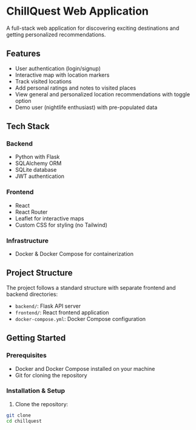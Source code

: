 # ChillQuest Web Application

A full-stack web application for discovering exciting destinations and getting personalized recommendations.

## Features

- User authentication (login/signup)
- Interactive map with location markers
- Track visited locations
- Add personal ratings and notes to visited places
- View general and personalized location recommendations with toggle option
- Demo user (nightlife enthusiast) with pre-populated data

## Tech Stack

### Backend
- Python with Flask
- SQLAlchemy ORM
- SQLite database
- JWT authentication

### Frontend
- React
- React Router
- Leaflet for interactive maps
- Custom CSS for styling (no Tailwind)

### Infrastructure
- Docker & Docker Compose for containerization

## Project Structure

The project follows a standard structure with separate frontend and backend directories:

- `backend/`: Flask API server
- `frontend/`: React frontend application
- `docker-compose.yml`: Docker Compose configuration

## Getting Started

### Prerequisites

- Docker and Docker Compose installed on your machine
- Git for cloning the repository

### Installation & Setup

1. Clone the repository:

```bash
git clone 
cd chillquest